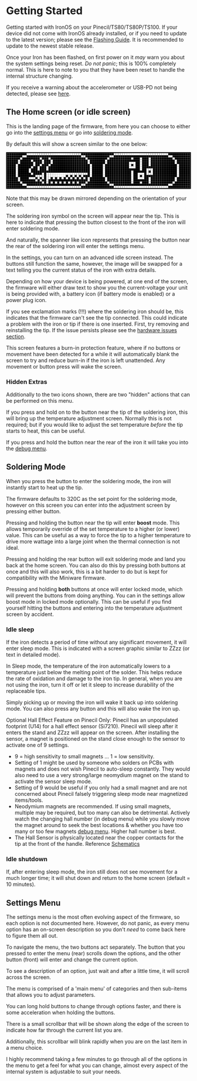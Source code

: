 # Getting Started

Getting started with IronOS on your Pinecil/TS80/TS80P/TS100.
If your device did not come with IronOS already installed, or if you need to update to the latest version; please see the [Flashing Guide](/Documentation/Flashing.md). It is recommended to update to the newest stable release.

Once your Iron has been flashed, on first power on it _may_ warn you about the system settings being reset.
_Do not panic_; this is 100% completely normal. This is here to note to you that they have been reset to handle the internal structure changing.

If you receive a warning about the accelerometer or USB-PD not being detected, please see [here](/Documentation/HardwareIssues.md).

## The Home screen (or idle screen)

This is the landing page of the firmware, from here you can choose to either go into the [settings menu](#Settings-Menu) or go into [soldering mode](#Soldering-Mode).

By default this will show a screen similar to the one below:

![Home Screen](/Documentation/images/HomeScreen.png)

Note that this may be drawn mirrored depending on the orientation of your screen.

The soldering iron symbol on the screen will appear near the tip. This is here to indicate that pressing the button closest to the front of the iron will enter soldering mode.

And naturally, the spanner like icon represents that pressing the button near the rear of the soldering iron will enter the settings menu.

In the settings, you can turn on an advanced idle screen instead. The buttons still function the same, however, the image will be swapped for a text telling you the current status of the iron with extra details.

Depending on how your device is being powered, at one end of the screen, the firmware will either draw text to show you the current-voltage your unit is being provided with, a battery icon (if battery mode is enabled) or a power plug icon.

If you see exclamation marks (!!!) where the soldering iron should be, this indicates that the firmware can't see the tip connected. This could indicate a problem with the iron or tip if there is one inserted. First, try removing and reinstalling the tip. If the issue persists please see the [hardware issues section](/Documentation/HardwareIssues.md).

This screen features a burn-in protection feature, where if no buttons or movement have been detected for a while it will automatically blank the screen to try and reduce burn-in if the iron is left unattended. Any movement or button press will wake the screen.

### Hidden Extras

Additionally to the two icons shown, there are two "hidden" actions that can be performed on this menu.

If you press and hold on to the button near the tip of the soldering iron, this will bring up the temperature adjustment screen. Normally this is not required; but if you would like to adjust the set temperature _before_ the tip starts to heat, this can be useful.

If you press and hold the button near the rear of the iron it will take you into the [debug menu](/Documentation/DebugMenu.md).

## Soldering Mode

When you press the button to enter the soldering mode, the iron will instantly start to heat up the tip.

The firmware defaults to 320C as the set point for the soldering mode, however on this screen you can enter into the adjustment screen by pressing either button.

Pressing and holding the button near the tip will enter **boost** mode. This allows temporarily override of the set temperature to a higher (or lower) value. This can be useful as a way to force the tip to a higher temperature to drive more wattage into a large joint when the thermal connection is not ideal.

Pressing and holding the rear button will exit soldering mode and land you back at the home screen. You can also do this by pressing both buttons at once and this will also work, this is a bit harder to do but is kept for compatibility with the Miniware firmware.

Pressing and holding **both** buttons at once will enter locked mode, which will prevent the buttons from doing anything. You can in the settings allow boost mode in locked mode optionally. This can be useful if you find yourself hitting the buttons and entering into the temperature adjustment screen by accident.

### Idle sleep

If the iron detects a period of time without any significant movement, it will enter sleep mode. This is indicated with a screen graphic similar to ZZzz (or text in detailed mode).

In Sleep mode, the temperature of the iron automatically lowers to a temperature just below the melting point of the solder. This helps reduce the rate of oxidation and damage to the iron tip. In general, when you are not using the iron, turn it off or let it sleep to increase durability of the replaceable tips.

Simply picking up or moving the iron will wake it back up into soldering mode. You can also press any button and this will also wake the iron up.

Optional Hall Effect Feature on Pinecil Only:
Pinecil has an unpopulated footprint (U14) for a hall effect sensor (Si7210). Pinecil will sleep after it enters the stand and ZZzz will appear on the screen. After installing the sensor, a magnet is positioned on the stand close enough to the sensor to activate one of 9 settings. 
  - 9 = high sensitivity to small magnets ... 1 = low sensitivity.
  - Setting of 1 might be used by someone who solders on PCBs with magnets and does not wish Pinecil to auto-sleep constantly. They would also need to use a very strong/large neomydium magnet on the stand to activate the sensor sleep mode.
  - Setting of 9 would be useful if you only had a small magnet and are not concerned about Pinecil falsely triggering sleep mode near magnetized items/tools.
  - Neodymium magnets are recommended. If using small magnets, multiple may be required, but too many can also be detrimental. Actively watch the changing hall number (in debug menu) while you slowly move the magnet around to seek the best locations & whether you have too many or too few magnets  [debug menu](/Documentation/DebugMenu.md). Higher hall number is best.
  - The Hall Sensor is physically located near the copper contacts for the tip at the front of the handle. Reference [Schematics](https://files.pine64.org/doc/Pinecil/Pinecil_schematic_v1.0a_20201120.pdf)

### Idle shutdown

If, after entering sleep mode, the iron still does not see movement for a much longer time; it will shut down and return to the home screen (default = 10 minutes).

## Settings Menu

The settings menu is the most often evolving aspect of the firmware, so each option is not documented here. However, do not panic, as every menu option has an on-screen description so you don't _need_ to come back here to figure them all out.

To navigate the menu, the two buttons act separately.
The button that you pressed to enter the menu (rear) scrolls down the options, and the other button (front) will enter and change the current option.

To see a description of an option, just wait and after a little time, it will scroll across the screen.

The menu is comprised of a 'main menu' of categories and then sub-items that allows you to adjust parameters.

You can long hold buttons to change through options faster, and there is some acceleration when holding the buttons.

There is a small scrollbar that will be shown along the edge of the screen to indicate how far through the current list you are.

Additionally, this scrollbar will blink rapidly when you are on the last item in a menu choice.

I highly recommend taking a few minutes to go through all of the options in the menu to get a feel for what you can change, almost every aspect of the internal system is adjustable to suit your needs.
